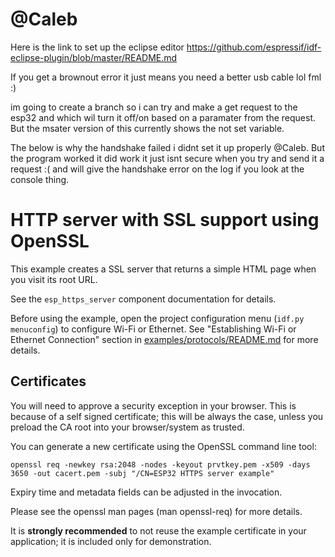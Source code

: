 # @Caleb

Here is the link to set up the eclipse editor
https://github.com/espressif/idf-eclipse-plugin/blob/master/README.md

If you get a brownout error it just means you need a better usb cable lol fml :) 

im going to create a branch so i can try and make a get request to the esp32 and which wil turn it off/on based on a paramater from the request. But the msater version of this currently shows the not set variable. 

The below is why the handshake failed i didnt set it up properly @Caleb. But the program worked it did work it just isnt secure when you try and send it a request :(
and will give the handshake error on the log if you look at the console thing. 

# HTTP server with SSL support using OpenSSL

This example creates a SSL server that returns a simple HTML page when you visit its root URL.

See the `esp_https_server` component documentation for details.

Before using the example, open the project configuration menu (`idf.py menuconfig`) to configure Wi-Fi or Ethernet. See "Establishing Wi-Fi or Ethernet Connection" section in [examples/protocols/README.md](../README.md) for more details.

## Certificates

You will need to approve a security exception in your browser. This is because of a self signed
certificate; this will be always the case, unless you preload the CA root into your browser/system
as trusted.

You can generate a new certificate using the OpenSSL command line tool:

```
openssl req -newkey rsa:2048 -nodes -keyout prvtkey.pem -x509 -days 3650 -out cacert.pem -subj "/CN=ESP32 HTTPS server example"
```

Expiry time and metadata fields can be adjusted in the invocation.

Please see the openssl man pages (man openssl-req) for more details.

It is **strongly recommended** to not reuse the example certificate in your application;
it is included only for demonstration.


